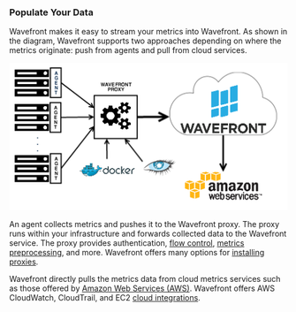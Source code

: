 ### Populate Your Data

Wavefront makes it easy to stream your metrics into Wavefront. As shown in the diagram, Wavefront supports two approaches depending on where the metrics originate: push from agents and pull from cloud services.

![Wavefront architecture](images/wavefront_architecture.png)

An agent collects metrics and pushes it to the Wavefront proxy. The proxy runs within your infrastructure and forwards collected data to the Wavefront service. The proxy provides authentication, [flow control](https://community.wavefront.com/docs/DOC-1034), [metrics preprocessing](https://community.wavefront.com/docs/DOC-1207), and more. Wavefront offers many options for 
[installing proxies](https://community.wavefront.com/docs/DOC-1271).

Wavefront directly pulls the metrics data from cloud metrics services such as those offered by [Amazon Web Services (AWS)](https://aws.amazon.com). Wavefront offers AWS CloudWatch, CloudTrail, and EC2 [cloud integrations](https://community.wavefront.com/docs/DOC-1032).


